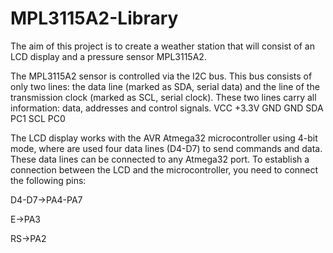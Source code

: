 # MPL3115A2-Library
The aim of this project is to create a weather station that will consist of an LCD display and a pressure sensor MPL3115A2.

The MPL3115A2 sensor is controlled via the I2C bus. This bus consists of only two lines: the data line (marked as SDA, serial data) and the line of the transmission clock (marked as SCL, serial clock). These two lines carry all information: data, addresses and control signals.
VCC +3.3V
GND GND
SDA PC1
SCL PC0

The LCD display works with the AVR Atmega32 microcontroller using 4-bit mode, where are used four data lines (D4-D7) to send commands and data. These data lines can be connected to any Atmega32 port. To establish a connection between the LCD and the microcontroller, you need to connect the following pins:

D4-D7->PA4-PA7

E->PA3

RS->PA2
